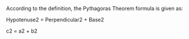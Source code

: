 According to the definition, the Pythagoras Theorem formula is given as:

Hypotenuse2 = Perpendicular2 + Base2
 
c2 = a2 + b2  

